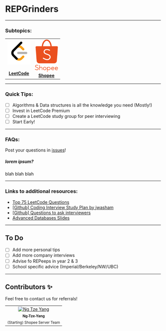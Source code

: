 <!-- ![devops guide](https://github.com/Tikam02/DevOps-Guide/blob/master/img/devops-guide.png) -->
# REPGrinders

******************
### Subtopics:

<center>
<table>
  <tr>
    <td align="center"><a href="./Leetcode"><img src="img/logo/leetcode.png" width="75px;" height="75px;" alt="Leetcode"/><br/><br><b>LeetCode</b></a><br /></td>
    <td align="center"><a href="./Shopee"><img src="img/logo/shopee.png" width="75px;" height="105px;" alt="Shopee"/><br/><b>Shopee</b></a><br /></td>
  </tr>
 </table>
</center>



******************
### Quick Tips:

- [ ] Algorithms & Data structures is all the knowledge you need (Mostly!)
- [ ] Invest in LeetCode Premium
- [ ] Create a LeetCode study group for peer interviewing
- [ ] Start Early!

******************
### FAQs:
Post your questions in [issues](https://github.com/tng016/REPgrinders/issues)!

##### lorem ipsum?
blah blah blah

********************


### Links to additional resources:

- [Top 75 LeetCode Questions](https://www.teamblind.com/article/New-Year-Gift---Curated-List-of-Top-75-LeetCode-Questions-to-Save-Your-Time-OaM1orEU)
- [[Github] Coding Interview Study Plan by jwasham](https://github.com/jwasham/coding-interview-university)
- [[Github] Questions to ask interviewers](https://github.com/viraptor/reverse-interview)
- [Advanced Databases Slides](https://drive.google.com/open?id=1MhYlDCPTC4slwUy4XhrqFj3xfaN1tn7k)

**************************
## To Do

- [ ] Add more personal tips
- [ ] Add more company interviews
- [ ] Advise fo REPeeps in year 2 & 3
- [ ] School specific advice (Imperial/Berkeley/NW/UBC)

**************************

## Contributors ✨

Feel free to contact us for referrals!

<table>
  <tr>
    <td align="center"><a href="https://www.linkedin.com/in/ngtzeyang94/"><img src="https://avatars0.githubusercontent.com/u/22077775?s=460&v=4" width="100px;" alt="Ng Tze Yang"/><br /><sub><b>Ng Tze Yang</b></sub></a><br /><sub>(Starting) Shopee Server Team</sub></a></td>
  </tr>
</table>
